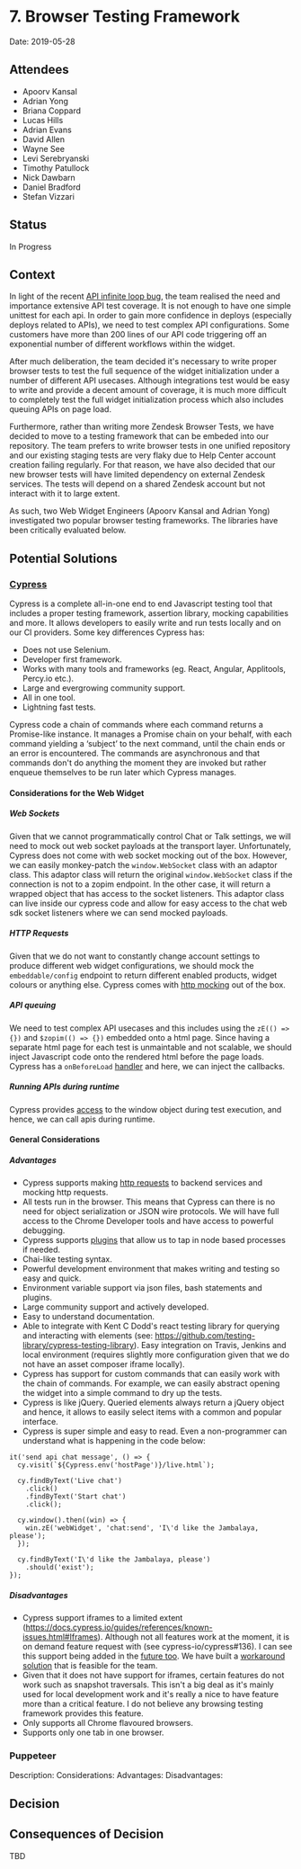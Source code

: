 # 7. Browser Testing Framework

 Date: 2019-05-28

 ## Attendees
- Apoorv Kansal
- Adrian Yong
- Briana Coppard
- Lucas Hills
- Adrian Evans
- David Allen
- Wayne See
- Levi Serebryanski
- Timothy Patullock
- Nick Dawbarn
- Daniel Bradford
- Stefan Vizzari

## Status

In Progress

 ## Context
In light of the recent [API infinite loop bug](https://zendesk.atlassian.net/wiki/spaces/ops/pages/694063407/2019-04-11+Integrated+chat+widget+causing+customer+sites+to+become+unresponsive+Non-SI), the team realised the need and importance extensive API test coverage. It is not enough to have one simple unittest for each api. In order to gain more confidence in deploys (especially deploys related to APIs), we need to test complex API configurations. Some customers have more than 200 lines of our API code triggering off an exponential number of different workflows within the widget.

After much deliberation, the team decided it's necessary to write proper browser tests to test the full sequence of the widget initialization under a number of different API usecases. Although integrations test would be easy to write and provide a decent amount of coverage, it is much more difficult to completely test the full widget initialization process which also includes queuing APIs on page load.

Furthermore, rather than writing more Zendesk Browser Tests, we have decided to move to a testing framework that can be embeded into our repository. The team prefers to write browser tests in one unified repository and our existing staging tests are very flaky due to Help Center account creation failing regularly. For that reason, we have also decided that our new browser tests will have limited dependency on external Zendesk services. The tests will depend on a shared Zendesk account but not interact with it to large extent. 

As such, two Web Widget Engineers (Apoorv Kansal and Adrian Yong) investigated two popular browser testing frameworks. The libraries have been critically evaluated below.

 ## Potential Solutions

 ### [Cypress](https://www.cypress.io/)
Cypress is a complete all-in-one end to end Javascript testing tool that includes a proper testing framework, assertion library, mocking capabilities and more. 
It allows developers to easily write and run tests locally and on our CI providers. Some key differences Cypress has:
- Does not use Selenium.
- Developer first framework.
- Works with many tools and frameworks (eg. React, Angular, Applitools, Percy.io etc.).
- Large and evergrowing community support.
- All in one tool.
- Lightning fast tests.

Cypress code a chain of commands where each command returns a Promise-like instance. It manages a Promise chain on your behalf, with each command yielding a ‘subject’ to the next command, until the chain ends or an error is encountered. The commands are asynchronous and that commands don't do anything the moment they are invoked but rather enqueue themselves to be run later which Cypress manages.

#### Considerations for the Web Widget

##### Web Sockets
Given that we cannot programmatically control Chat or Talk settings, we will need to mock out web socket payloads at the transport layer. Unfortunately, Cypress does not come with web socket mocking out of the box. However, we can easily monkey-patch the `window.WebSocket` class with an adaptor class. This adaptor class will return the original `window.WebSocket` class if the connection is not to a zopim endpoint. In the other case, it will return a wrapped object that has access to the socket listeners. This adaptor class can live inside our cypress code and allow for easy access to the chat web sdk socket listeners where we can send mocked payloads. 

##### HTTP Requests
Given that we do not want to constantly change account settings to produce different web widget configurations, we should mock the `embeddable/config` endpoint to return different enabled products, widget colours or anything else. Cypress comes with [http mocking](https://docs.cypress.io/guides/guides/network-requests.html#Testing-Strategies) out of the box.


##### API queuing 
We need to test complex API usecases and this includes using the `zE(() => {})` and `$zopim(() => {})` embedded onto a html page. Since having a separate html page for each test is unmaintable and not scalable, we should inject Javascript code onto the rendered html before the page loads. Cypress has a `onBeforeLoad` [handler](https://docs.cypress.io/api/commands/visit.html#Arguments) and here, we can inject the callbacks.

##### Running APIs during runtime
Cypress provides [access](https://docs.cypress.io/api/commands/window.html#No-Args) to the window object during test execution, and hence, we can call apis during runtime. 

#### General Considerations
##### Advantages
- Cypress supports making [http requests](https://docs.cypress.io/api/commands/request.html#Syntax) to backend services and mocking http requests.
- All tests run in the browser. This means that Cypress can there is no need for object serialization or JSON wire protocols. We will have full access to the Chrome Developer tools and have access to powerful debugging. 
- Cypress supports [plugins](https://docs.cypress.io/guides/tooling/plugins-guide.html#Use-Cases) that allow us to tap in node based processes if needed.
- Chai-like testing syntax.
- Powerful development environment that makes writing and testing so easy and quick.
- Environment variable support via json files, bash statements and plugins.
- Large community support and actively developed.
- Easy to understand documentation.
- Able to integrate with Kent C Dodd's react testing library for querying and interacting with elements (see: https://github.com/testing-library/cypress-testing-library).
Easy integration on Travis, Jenkins and local environment (requires slightly more configuration given that we do not have an asset composer iframe locally).
- Cypress has support for custom commands that can easily work with the chain of commands. For example, we can easily abstract opening the widget into a simple command to dry up the tests.
- Cypress is like jQuery. Queried elements always return a jQuery object and hence, it allows to easily select items with a common and popular interface.
- Cypress is super simple and easy to read. Even a non-programmer can understand what is happening in the code below:

```
it('send api chat message', () => {
  cy.visit(`${Cypress.env('hostPage')}/live.html`);

  cy.findByText('Live chat')
    .click()
    .findByText('Start chat')
    .click();

  cy.window().then((win) => {
    win.zE('webWidget', 'chat:send', 'I\'d like the Jambalaya, please');
  });

  cy.findByText('I\'d like the Jambalaya, please')
    .should('exist');
});
```

##### Disadvantages
- Cypress support iframes to a limited extent (https://docs.cypress.io/guides/references/known-issues.html#Iframes). Although not all features work at the moment, it is on demand feature request with (see cypress-io/cypress#136). I can see this support being added in the [future too](https://github.com/cypress-io/cypress/issues/685). We have built a [workaround solution](https://github.com/zendesk/embeddable_framework/pull/2950) that is feasible for the team.
- Given that it does not have support for iframes, certain features do not work such as snapshot traversals. This isn't a big deal as it's mainly used for local development work and it's really a nice to have feature more than a critical feature. I do not believe any browsing testing framework provides this feature.
- Only supports all Chrome flavoured browsers.
- Supports only one tab in one browser.


### Puppeteer
Description:
Considerations:
Advantages:
Disadvantages:

 ## Decision


 ## Consequences of Decision

 TBD
